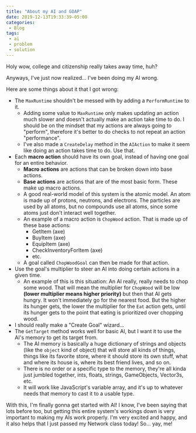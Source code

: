 ```yaml
---
title: "About my AI and GOAP"
date: 2019-12-13T19:33:39-05:00
categories:
 - Blog
tags:
 - ai
 - problem
 - solution
---
```


Holy wow, college and citizenship really takes away time, huh?

Anyways, I've just now realized... I've been doing my AI wrong.

Here are some things about it that I got wrong:

- The `MaxRuntime` shouldn't be messed with by adding a `PerformRuntime` to it.
  - Adding some value to `MaxRuntime` only makes updating an action much slower and doesn't actually make an action take time to do. I should be on the mindset that my actions are always going to "perform", therefore it's better to do checks to not repeat an action "performance".
  - I've also made a `CreateDelay` method in the `AIAction` to make it seem like doing an action takes time to do. Use that.
- Each **macro action** should have its own goal, instead of having one goal for an entire behavior.
  - **Macro actions** are actions that can be broken down into base actions.
  - **Base actions** are actions that are of the most basic form. These make up macro actions.
  - A good real-world model of this system is the atomic model. An atom is made up of protons, neutrons, and electrons. The particles are used by all atoms, but no compounds use all atoms, since some atoms just don't interact well together.
  - An example of a macro action is `ChopWood` action. That is made up of these base actions:
    - GetItem (axe)
    - BuyItem (axe)
    - EquipItem (axe)
    - CheckInventoryForItem (axe)
    - etc.
  - A goal called `ChopWoodGoal` can then be made for that action.
- Use the goal's multiplier to steer an AI into doing certain actions in a given time.
  - An example of this is this situation: An AI really, really needs to chop some wood. That will mean the multiplier for `ChopWood` will be low **(lower multiplier means higher priority)** but then that AI gets hungry. It won't immediately go for the nearest food. But the higher its hunger gets, the lower the multiplier for the `Eat` action gets, until its hunger gets to the point that eating is prioritized over chopping wood.
- I should really make a "Create Goal" wizard...
- The `GetTarget` method works well for basic AI, but I want it to use the AI's memory to get its target from.
  - The AI memory is basically a huge dictionary of strings and objects (like the `object` kind of object) that will store all kinds of things, things like its favorite store, where it should store its own stuff, what and where its house is, where its best friend lives, and so on.
  - There is no order or a specific type to the memory, they're all kinda just jumbled together, ints, floats, strings, GameObjects, Vector3s, etc.
  - It will work like JavaScript's variable array, and it's up to whatever needs that memory to cast it to a usable type.

With this, I'm finally gonna get started with AI! I know, I've been saying that lots before too, but getting this entire system's workings down is very important to making my AIs work properly. I'm very excited and happy, and it also helps that I just passed my Network class today! So... yay, me!

